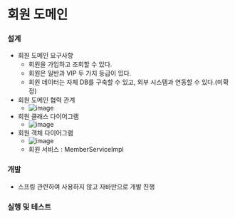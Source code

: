 # 회원 도메인

### 설계

* 회원 도메인 요구사항
  * 회원을 가입하고 조회할 수 있다.
  * 회원은 일반과 VIP 두 가지 등급이 있다.
  * 회원 데이터는 자체 DB를 구축할 수 있고, 외부 시스템과 연동할 수 있다.(미확정)
* 회원 도메인 협력 관계
  * ![image](https://user-images.githubusercontent.com/75933619/147680029-a0550798-2ee2-4ac4-b96d-b86133789d5e.png)
* 회원 클래스 다이어그램
  * ![image](https://user-images.githubusercontent.com/75933619/147680512-979feb77-c27f-45b4-b81c-c54e200bcdba.png)
* 회원 객체 다이어그램
  * ![image](https://user-images.githubusercontent.com/75933619/147680650-d3a13557-de2d-4eec-9ecc-b18a49a3b935.png)
  * 회원 서비스 : MemberServiceImpl

### 개발

* 스프링 관련하여 사용하지 않고 자바만으로 개발 진행

### 실행 및 테스트
